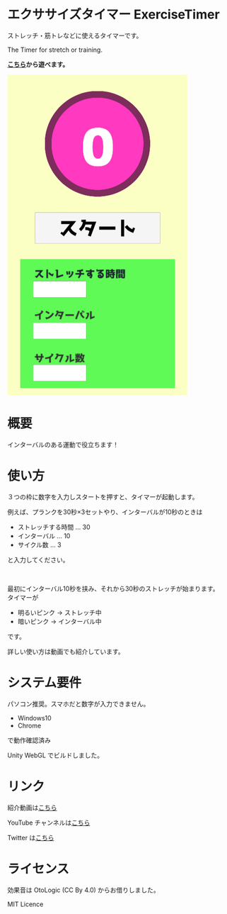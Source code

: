 # エクササイズタイマー ExerciseTimer
ストレッチ・筋トレなどに使えるタイマーです。<br>

The Timer for stretch or training.



**[こちら](https://musemyuzu.github.io/ExerciseTimer/)から遊べます。**

![アプリのイメージ](TimerImage.png)

# 概要
インターバルのある運動で役立ちます！

# 使い方
３つの枠に数字を入力しスタートを押すと、タイマーが起動します。<br>

例えば、プランクを30秒×3セットやり、インターバルが10秒のときは

- ストレッチする時間 … 30
- インターバル … 10
- サイクル数 … 3

と入力してください。

<br>

最初にインターバル10秒を挟み、それから30秒のストレッチが始まります。<br>
タイマーが
- 明るいピンク → ストレッチ中
- 暗いピンク → インターバル中

です。

詳しい使い方は動画でも紹介しています。

# システム要件
パソコン推奨。スマホだと数字が入力できません。<br>

- Windows10
- Chrome

で動作確認済み

Unity WebGL でビルドしました。

# リンク
紹介動画は[こちら](https://youtu.be/a8VNQ5FaQl0)

YouTube チャンネルは[こちら](https://www.youtube.com/channel/UC71_UDvWYvzwG6y4rDdH4Kg)

Twitter は[こちら](https://twitter.com/musemyuzu)

# ライセンス
効果音は OtoLogic (CC By 4.0) からお借りしました。

MIT Licence

